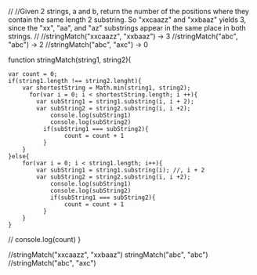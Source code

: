 //
//Given 2 strings, a and b, return the number of the positions where they contain the same length 2 substring. So "xxcaazz" and "xxbaaz" yields 3, since the "xx", "aa", and "az" substrings appear in the same place in both strings.
//
//stringMatch("xxcaazz", "xxbaaz") → 3
//stringMatch("abc", "abc") → 2
//stringMatch("abc", "axc") → 0

function stringMatch(string1, string2){
    
    var count = 0;
    if(string1.length !== string2.lenght){
        var shortestString = Math.min(string1, string2);
          for(var i = 0; i < shortestString.length; i ++){
            var subString1 = string1.substring(i, i + 2);
            var subString2 = string2.substring(i, i +2);
                console.log(subString1)
                console.log(subString2)
              if(subString1 === subString2){
                    count = count + 1
              }
        }
    }else{
        for(var i = 0; i < string1.length; i++){
            var subString1 = string1.substring(i); //, i + 2
            var subString2 = string2.substring(i, i +2);
                console.log(subString1)
                console.log(subString2)
                if(subString1 === subString2){
                    count = count + 1
              }
        }
    }
    
//      console.log(count)
}


//stringMatch("xxcaazz", "xxbaaz")
stringMatch("abc", "abc") 
//stringMatch("abc", "axc") 